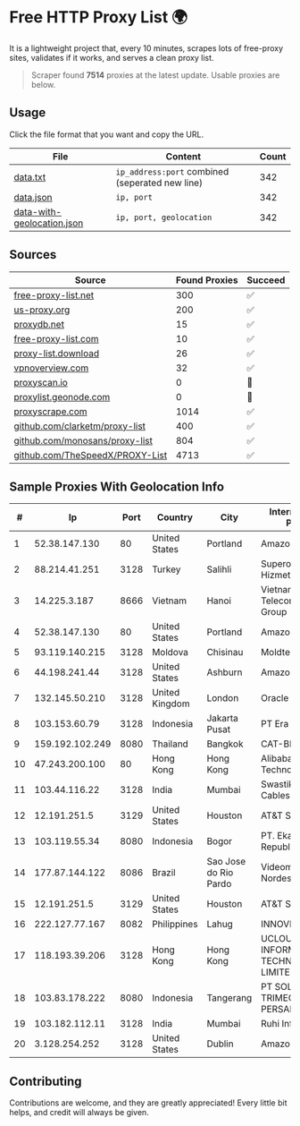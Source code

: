 
# Free HTTP Proxy List 🌍

It is a lightweight project that, every 10 minutes, scrapes lots of free-proxy sites, validates if it works, and serves a clean proxy list.


> Scraper found **7514** proxies at the latest update. Usable proxies are below.

## Usage

Click the file format that you want and copy the URL.


|File|Content|Count|
|----|-------|-----|
|[data.txt](https://raw.githubusercontent.com/themiralay/Proxy-List-World/master/data.txt)|`ip_address:port` combined (seperated new line)|342|
|[data.json](https://raw.githubusercontent.com/themiralay/Proxy-List-World/master/data.json)|`ip, port`|342|
|[data-with-geolocation.json](https://raw.githubusercontent.com/themiralay/Proxy-List-World/master/data-with-geolocation.json)|`ip, port, geolocation`|342|

## Sources

|Source|Found Proxies|Succeed|
|------|-------------|-------|
|[free-proxy-list.net](https://free-proxy-list.net)|300|✅|
|[us-proxy.org](https://www.us-proxy.org)|200|✅|
|[proxydb.net](http://proxydb.net)|15|✅|
|[free-proxy-list.com](https://free-proxy-list.com/?page=&port=&type%5B%5D=http&type%5B%5D=https&up_time=0&search=Search)|10|✅|
|[proxy-list.download](https://www.proxy-list.download/HTTP)|26|✅|
|[vpnoverview.com](https://vpnoverview.com/privacy/anonymous-browsing/free-proxy-servers)|32|✅|
|[proxyscan.io](https://www.proxyscan.io)|0|🚫|
|[proxylist.geonode.com](https://proxylist.geonode.com/api/proxy-list?limit=300&page=1&sort_by=lastChecked&sort_type=desc&protocols=http,https)|0|🚫|
|[proxyscrape.com](https://api.proxyscrape.com/v2/?request=displayproxies&protocol=http&timeout=10000&country=all&ssl=all&anonymity=all)|1014|✅|
|[github.com/clarketm/proxy-list](https://raw.githubusercontent.com/clarketm/proxy-list/master/proxy-list-raw.txt)|400|✅|
|[github.com/monosans/proxy-list](https://raw.githubusercontent.com/monosans/proxy-list/main/proxies/http.txt)|804|✅|
|[github.com/TheSpeedX/PROXY-List](https://raw.githubusercontent.com/TheSpeedX/PROXY-List/master/http.txt)|4713|✅|


## Sample Proxies With Geolocation Info

|#|Ip|Port|Country|City|Internet Service Provider|
|-|--|----|-------|----|-------------------------|
|1|52.38.147.130|80|United States|Portland|Amazon.com, Inc.|
|2|88.214.41.251|3128|Turkey|Salihli|Superonline Iletisim Hizmetleri A.S.|
|3|14.225.3.187|8666|Vietnam|Hanoi|Vietnam Posts and Telecommunications Group|
|4|52.38.147.130|80|United States|Portland|Amazon.com, Inc.|
|5|93.119.140.215|3128|Moldova|Chisinau|Moldtelecom SA|
|6|44.198.241.44|3128|United States|Ashburn|Amazon.com|
|7|132.145.50.210|3128|United Kingdom|London|Oracle Corporation|
|8|103.153.60.79|3128|Indonesia|Jakarta Pusat|PT Era Awan Digital|
|9|159.192.102.249|8080|Thailand|Bangkok|CAT-BB|
|10|47.243.200.100|80|Hong Kong|Hong Kong|Alibaba (US) Technology Co., Ltd.|
|11|103.44.116.22|3128|India|Mumbai|Swastik Internet and Cables pvt. ltd|
|12|12.191.251.5|3129|United States|Houston|AT&T Services, Inc.|
|13|103.119.55.34|8080|Indonesia|Bogor|PT. Eka Mas Republik|
|14|177.87.144.122|8086|Brazil|Sao Jose do Rio Pardo|Videomar Rede Nordeste S/A|
|15|12.191.251.5|3129|United States|Houston|AT&T Services, Inc.|
|16|222.127.77.167|8082|Philippines|Lahug|INNOVE|
|17|118.193.39.206|3128|Hong Kong|Hong Kong|UCLOUD INFORMATION TECHNOLOGY (HK) LIMITED|
|18|103.83.178.222|8080|Indonesia|Tangerang|PT SOLUSI TRIMEGAH PERSADA|
|19|103.182.112.11|3128|India|Mumbai|Ruhi Infotech|
|20|3.128.254.252|3128|United States|Dublin|Amazon.com, Inc.|



## Contributing

Contributions are welcome, and they are greatly appreciated! Every
little bit helps, and credit will always be given.


